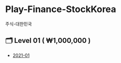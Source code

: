 # Play-Finance-StockKorea
주식-대한민국

## :card_index_dividers: Level 01 ( ₩1,000,000 )
-  [2021-01](/Level01/README.md)
